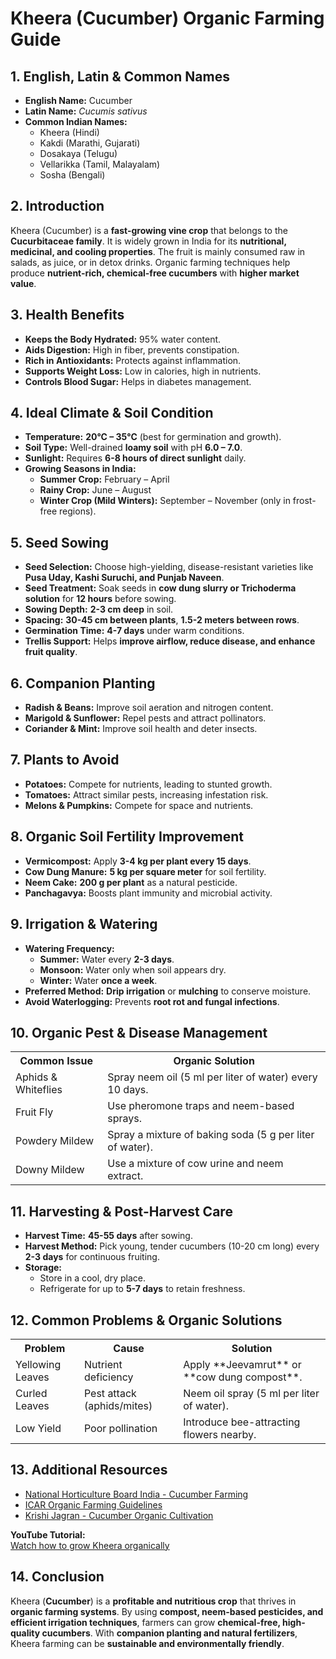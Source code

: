 # Kheera (Cucumber) Organic Farming Guide  

## 1. English, Latin & Common Names  

- **English Name:** Cucumber  
- **Latin Name:** *Cucumis sativus*  
- **Common Indian Names:**  
  - Kheera (Hindi)  
  - Kakdi (Marathi, Gujarati)  
  - Dosakaya (Telugu)  
  - Vellarikka (Tamil, Malayalam)  
  - Sosha (Bengali)  

## 2. Introduction  

Kheera (Cucumber) is a **fast-growing vine crop** that belongs to the **Cucurbitaceae family**. It is widely grown in India for its **nutritional, medicinal, and cooling properties**. The fruit is mainly consumed raw in salads, as juice, or in detox drinks. Organic farming techniques help produce **nutrient-rich, chemical-free cucumbers** with **higher market value**.

## 3. Health Benefits  

- **Keeps the Body Hydrated:** 95% water content.  
- **Aids Digestion:** High in fiber, prevents constipation.  
- **Rich in Antioxidants:** Protects against inflammation.  
- **Supports Weight Loss:** Low in calories, high in nutrients.  
- **Controls Blood Sugar:** Helps in diabetes management.  

## 4. Ideal Climate & Soil Condition  

- **Temperature:** **20°C – 35°C** (best for germination and growth).  
- **Soil Type:** Well-drained **loamy soil** with pH **6.0 – 7.0**.  
- **Sunlight:** Requires **6-8 hours of direct sunlight** daily.  
- **Growing Seasons in India:**  
  - **Summer Crop:** February – April  
  - **Rainy Crop:** June – August  
  - **Winter Crop (Mild Winters):** September – November (only in frost-free regions).  

## 5. Seed Sowing  

- **Seed Selection:** Choose high-yielding, disease-resistant varieties like **Pusa Uday, Kashi Suruchi, and Punjab Naveen**.  
- **Seed Treatment:** Soak seeds in **cow dung slurry or Trichoderma solution** for **12 hours** before sowing.  
- **Sowing Depth:** **2-3 cm deep** in soil.  
- **Spacing:** **30-45 cm between plants**, **1.5-2 meters between rows**.  
- **Germination Time:** **4-7 days** under warm conditions.  
- **Trellis Support:** Helps **improve airflow, reduce disease, and enhance fruit quality**.  

## 6. Companion Planting  

- **Radish & Beans:** Improve soil aeration and nitrogen content.  
- **Marigold & Sunflower:** Repel pests and attract pollinators.  
- **Coriander & Mint:** Improve soil health and deter insects.  

## 7. Plants to Avoid  

- **Potatoes:** Compete for nutrients, leading to stunted growth.  
- **Tomatoes:** Attract similar pests, increasing infestation risk.  
- **Melons & Pumpkins:** Compete for space and nutrients.  

## 8. Organic Soil Fertility Improvement  

- **Vermicompost:** Apply **3-4 kg per plant every 15 days**.  
- **Cow Dung Manure:** **5 kg per square meter** for soil fertility.  
- **Neem Cake:** **200 g per plant** as a natural pesticide.  
- **Panchagavya:** Boosts plant immunity and microbial activity.  

## 9. Irrigation & Watering  

- **Watering Frequency:**  
  - **Summer:** Water every **2-3 days**.  
  - **Monsoon:** Water only when soil appears dry.  
  - **Winter:** Water **once a week**.  
- **Preferred Method:** **Drip irrigation** or **mulching** to conserve moisture.  
- **Avoid Waterlogging:** Prevents **root rot and fungal infections**.  

## 10. Organic Pest & Disease Management  

<table>  
<tr>  
<th>Common Issue</th>  
<th>Organic Solution</th>  
</tr>  
<tr>  
<td>Aphids & Whiteflies</td>  
<td>Spray neem oil (5 ml per liter of water) every 10 days.</td>  
</tr>  
<tr>  
<td>Fruit Fly</td>  
<td>Use pheromone traps and neem-based sprays.</td>  
</tr>  
<tr>  
<td>Powdery Mildew</td>  
<td>Spray a mixture of baking soda (5 g per liter of water).</td>  
</tr>  
<tr>  
<td>Downy Mildew</td>  
<td>Use a mixture of cow urine and neem extract.</td>  
</tr>  
</table>  

## 11. Harvesting & Post-Harvest Care  

- **Harvest Time:** **45-55 days** after sowing.  
- **Harvest Method:** Pick young, tender cucumbers (10-20 cm long) every **2-3 days** for continuous fruiting.  
- **Storage:**  
  - Store in a cool, dry place.  
  - Refrigerate for up to **5-7 days** to retain freshness.  

## 12. Common Problems & Organic Solutions  

<table>  
<tr>  
<th>Problem</th>  
<th>Cause</th>  
<th>Solution</th>  
</tr>  
<tr>  
<td>Yellowing Leaves</td>  
<td>Nutrient deficiency</td>  
<td>Apply **Jeevamrut** or **cow dung compost**.</td>  
</tr>  
<tr>  
<td>Curled Leaves</td>  
<td>Pest attack (aphids/mites)</td>  
<td>Neem oil spray (5 ml per liter of water).</td>  
</tr>  
<tr>  
<td>Low Yield</td>  
<td>Poor pollination</td>  
<td>Introduce bee-attracting flowers nearby.</td>  
</tr>  
</table>  

## 13. Additional Resources  

- [National Horticulture Board India - Cucumber Farming](http://nhb.gov.in)  
- [ICAR Organic Farming Guidelines](https://icar.org.in)  
- [Krishi Jagran - Cucumber Organic Cultivation](https://www.krishijagran.com)  

**YouTube Tutorial:**  
[Watch how to grow Kheera organically](https://www.youtube.com/watch?v=xyz123)  

## 14. Conclusion  

Kheera (**Cucumber**) is a **profitable and nutritious crop** that thrives in **organic farming systems**. By using **compost, neem-based pesticides, and efficient irrigation techniques**, farmers can grow **chemical-free, high-quality cucumbers**. With **companion planting and natural fertilizers**, Kheera farming can be **sustainable and environmentally friendly**.
